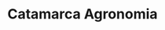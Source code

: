 ---
title: "Catamarca Agronomia"
url: /san-fernando-del-valle-de-catamarca/catamarca-agronomia/
shop: centro de jardinería
---